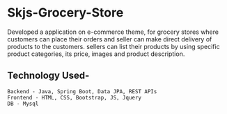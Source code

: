 # Skjs-Grocery-Store

Developed a application on e-commerce theme, for grocery stores where customers can place their orders and seller can
make direct delivery of products to the customers. sellers can list their products by using specific product categories,
its price, images and product description.

## Technology Used-
```
Backend - Java, Spring Boot, Data JPA, REST APIs
Frontend - HTML, CSS, Bootstrap, JS, Jquery
DB - Mysql
```
